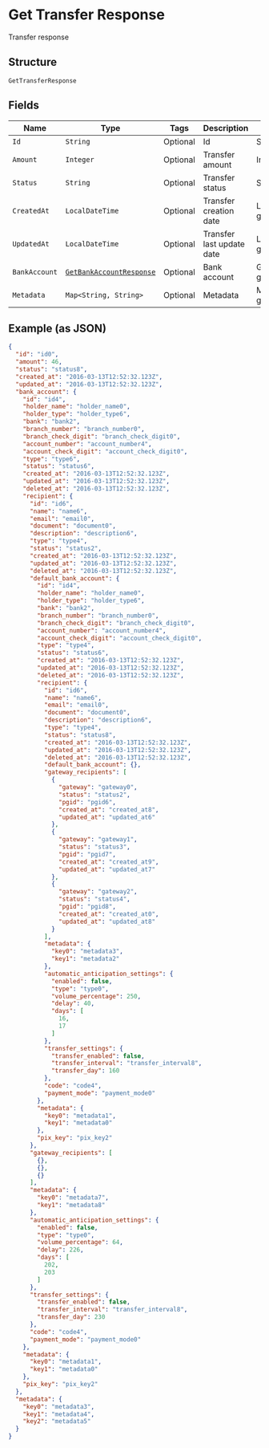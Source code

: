 
# Get Transfer Response

Transfer response

## Structure

`GetTransferResponse`

## Fields

| Name | Type | Tags | Description | Getter | Setter |
|  --- | --- | --- | --- | --- | --- |
| `Id` | `String` | Optional | Id | String getId() | setId(String id) |
| `Amount` | `Integer` | Optional | Transfer amount | Integer getAmount() | setAmount(Integer amount) |
| `Status` | `String` | Optional | Transfer status | String getStatus() | setStatus(String status) |
| `CreatedAt` | `LocalDateTime` | Optional | Transfer creation date | LocalDateTime getCreatedAt() | setCreatedAt(LocalDateTime createdAt) |
| `UpdatedAt` | `LocalDateTime` | Optional | Transfer last update date | LocalDateTime getUpdatedAt() | setUpdatedAt(LocalDateTime updatedAt) |
| `BankAccount` | [`GetBankAccountResponse`](../../doc/models/get-bank-account-response.md) | Optional | Bank account | GetBankAccountResponse getBankAccount() | setBankAccount(GetBankAccountResponse bankAccount) |
| `Metadata` | `Map<String, String>` | Optional | Metadata | Map<String, String> getMetadata() | setMetadata(Map<String, String> metadata) |

## Example (as JSON)

```json
{
  "id": "id0",
  "amount": 46,
  "status": "status8",
  "created_at": "2016-03-13T12:52:32.123Z",
  "updated_at": "2016-03-13T12:52:32.123Z",
  "bank_account": {
    "id": "id4",
    "holder_name": "holder_name0",
    "holder_type": "holder_type6",
    "bank": "bank2",
    "branch_number": "branch_number0",
    "branch_check_digit": "branch_check_digit0",
    "account_number": "account_number4",
    "account_check_digit": "account_check_digit0",
    "type": "type6",
    "status": "status6",
    "created_at": "2016-03-13T12:52:32.123Z",
    "updated_at": "2016-03-13T12:52:32.123Z",
    "deleted_at": "2016-03-13T12:52:32.123Z",
    "recipient": {
      "id": "id6",
      "name": "name6",
      "email": "email0",
      "document": "document0",
      "description": "description6",
      "type": "type4",
      "status": "status2",
      "created_at": "2016-03-13T12:52:32.123Z",
      "updated_at": "2016-03-13T12:52:32.123Z",
      "deleted_at": "2016-03-13T12:52:32.123Z",
      "default_bank_account": {
        "id": "id4",
        "holder_name": "holder_name0",
        "holder_type": "holder_type6",
        "bank": "bank2",
        "branch_number": "branch_number0",
        "branch_check_digit": "branch_check_digit0",
        "account_number": "account_number4",
        "account_check_digit": "account_check_digit0",
        "type": "type4",
        "status": "status6",
        "created_at": "2016-03-13T12:52:32.123Z",
        "updated_at": "2016-03-13T12:52:32.123Z",
        "deleted_at": "2016-03-13T12:52:32.123Z",
        "recipient": {
          "id": "id6",
          "name": "name6",
          "email": "email0",
          "document": "document0",
          "description": "description6",
          "type": "type4",
          "status": "status8",
          "created_at": "2016-03-13T12:52:32.123Z",
          "updated_at": "2016-03-13T12:52:32.123Z",
          "deleted_at": "2016-03-13T12:52:32.123Z",
          "default_bank_account": {},
          "gateway_recipients": [
            {
              "gateway": "gateway0",
              "status": "status2",
              "pgid": "pgid6",
              "created_at": "created_at8",
              "updated_at": "updated_at6"
            },
            {
              "gateway": "gateway1",
              "status": "status3",
              "pgid": "pgid7",
              "created_at": "created_at9",
              "updated_at": "updated_at7"
            },
            {
              "gateway": "gateway2",
              "status": "status4",
              "pgid": "pgid8",
              "created_at": "created_at0",
              "updated_at": "updated_at8"
            }
          ],
          "metadata": {
            "key0": "metadata3",
            "key1": "metadata2"
          },
          "automatic_anticipation_settings": {
            "enabled": false,
            "type": "type0",
            "volume_percentage": 250,
            "delay": 40,
            "days": [
              16,
              17
            ]
          },
          "transfer_settings": {
            "transfer_enabled": false,
            "transfer_interval": "transfer_interval8",
            "transfer_day": 160
          },
          "code": "code4",
          "payment_mode": "payment_mode0"
        },
        "metadata": {
          "key0": "metadata1",
          "key1": "metadata0"
        },
        "pix_key": "pix_key2"
      },
      "gateway_recipients": [
        {},
        {},
        {}
      ],
      "metadata": {
        "key0": "metadata7",
        "key1": "metadata8"
      },
      "automatic_anticipation_settings": {
        "enabled": false,
        "type": "type0",
        "volume_percentage": 64,
        "delay": 226,
        "days": [
          202,
          203
        ]
      },
      "transfer_settings": {
        "transfer_enabled": false,
        "transfer_interval": "transfer_interval8",
        "transfer_day": 230
      },
      "code": "code4",
      "payment_mode": "payment_mode0"
    },
    "metadata": {
      "key0": "metadata1",
      "key1": "metadata0"
    },
    "pix_key": "pix_key2"
  },
  "metadata": {
    "key0": "metadata3",
    "key1": "metadata4",
    "key2": "metadata5"
  }
}
```

